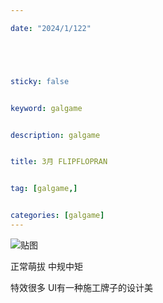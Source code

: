 ```yaml
---

date: "2024/1/122"





sticky: false


keyword: galgame


description: galgame


title: 3月 FLIPFLOPRAN


tag: [galgame,]


categories: [galgame]
---
```

![贴图](https://cdn.donmai.us/original/e2/ab/__oinomori_may_and_oinomori_may_nanashi_inc_drawn_by_ucbjw5p6zb79750__e2ab7dc6ebfa9771d152ecba2966ea50.jpg)

正常萌拔 中规中矩

特效很多 UI有一种施工牌子的设计美

